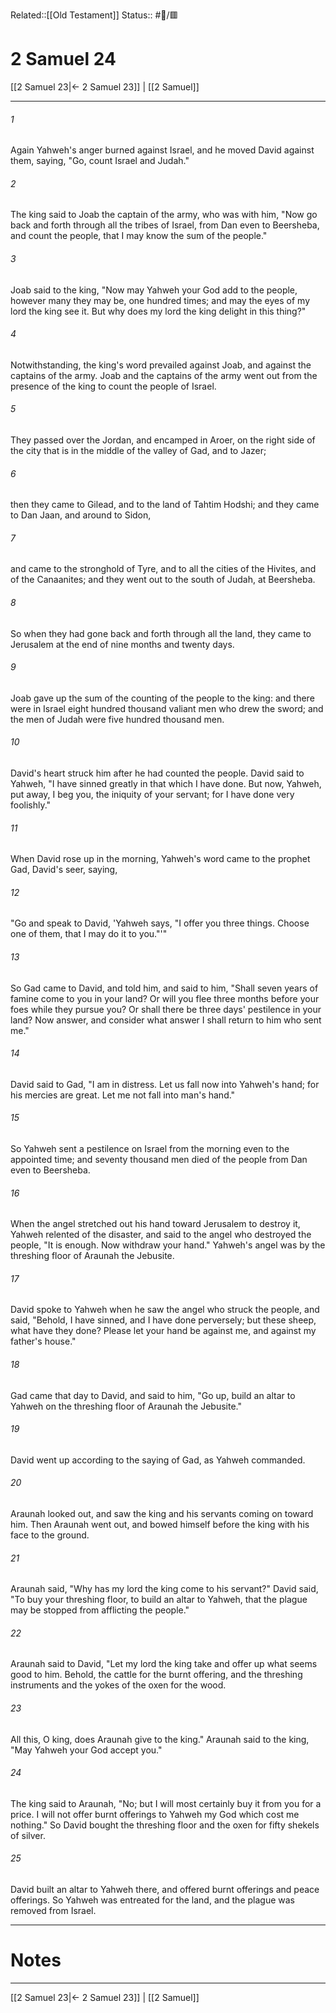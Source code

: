 Related::[[Old Testament]]
Status:: #📖/🟥
# 2 Samuel 24

[[2 Samuel 23|← 2 Samuel 23]] | [[2 Samuel]]
***



###### 1 
Again Yahweh's anger burned against Israel, and he moved David against them, saying, "Go, count Israel and Judah." 

###### 2 
The king said to Joab the captain of the army, who was with him, "Now go back and forth through all the tribes of Israel, from Dan even to Beersheba, and count the people, that I may know the sum of the people." 

###### 3 
Joab said to the king, "Now may Yahweh your God add to the people, however many they may be, one hundred times; and may the eyes of my lord the king see it. But why does my lord the king delight in this thing?" 

###### 4 
Notwithstanding, the king's word prevailed against Joab, and against the captains of the army. Joab and the captains of the army went out from the presence of the king to count the people of Israel. 

###### 5 
They passed over the Jordan, and encamped in Aroer, on the right side of the city that is in the middle of the valley of Gad, and to Jazer; 

###### 6 
then they came to Gilead, and to the land of Tahtim Hodshi; and they came to Dan Jaan, and around to Sidon, 

###### 7 
and came to the stronghold of Tyre, and to all the cities of the Hivites, and of the Canaanites; and they went out to the south of Judah, at Beersheba. 

###### 8 
So when they had gone back and forth through all the land, they came to Jerusalem at the end of nine months and twenty days. 

###### 9 
Joab gave up the sum of the counting of the people to the king: and there were in Israel eight hundred thousand valiant men who drew the sword; and the men of Judah were five hundred thousand men. 

###### 10 
David's heart struck him after he had counted the people. David said to Yahweh, "I have sinned greatly in that which I have done. But now, Yahweh, put away, I beg you, the iniquity of your servant; for I have done very foolishly." 

###### 11 
When David rose up in the morning, Yahweh's word came to the prophet Gad, David's seer, saying, 

###### 12 
"Go and speak to David, 'Yahweh says, "I offer you three things. Choose one of them, that I may do it to you."'" 

###### 13 
So Gad came to David, and told him, and said to him, "Shall seven years of famine come to you in your land? Or will you flee three months before your foes while they pursue you? Or shall there be three days' pestilence in your land? Now answer, and consider what answer I shall return to him who sent me." 

###### 14 
David said to Gad, "I am in distress. Let us fall now into Yahweh's hand; for his mercies are great. Let me not fall into man's hand." 

###### 15 
So Yahweh sent a pestilence on Israel from the morning even to the appointed time; and seventy thousand men died of the people from Dan even to Beersheba. 

###### 16 
When the angel stretched out his hand toward Jerusalem to destroy it, Yahweh relented of the disaster, and said to the angel who destroyed the people, "It is enough. Now withdraw your hand." Yahweh's angel was by the threshing floor of Araunah the Jebusite. 

###### 17 
David spoke to Yahweh when he saw the angel who struck the people, and said, "Behold, I have sinned, and I have done perversely; but these sheep, what have they done? Please let your hand be against me, and against my father's house." 

###### 18 
Gad came that day to David, and said to him, "Go up, build an altar to Yahweh on the threshing floor of Araunah the Jebusite." 

###### 19 
David went up according to the saying of Gad, as Yahweh commanded. 

###### 20 
Araunah looked out, and saw the king and his servants coming on toward him. Then Araunah went out, and bowed himself before the king with his face to the ground. 

###### 21 
Araunah said, "Why has my lord the king come to his servant?" David said, "To buy your threshing floor, to build an altar to Yahweh, that the plague may be stopped from afflicting the people." 

###### 22 
Araunah said to David, "Let my lord the king take and offer up what seems good to him. Behold, the cattle for the burnt offering, and the threshing instruments and the yokes of the oxen for the wood. 

###### 23 
All this, O king, does Araunah give to the king." Araunah said to the king, "May Yahweh your God accept you." 

###### 24 
The king said to Araunah, "No; but I will most certainly buy it from you for a price. I will not offer burnt offerings to Yahweh my God which cost me nothing." So David bought the threshing floor and the oxen for fifty shekels of silver. 

###### 25 
David built an altar to Yahweh there, and offered burnt offerings and peace offerings. So Yahweh was entreated for the land, and the plague was removed from Israel.

---
# Notes


***
[[2 Samuel 23|← 2 Samuel 23]] | [[2 Samuel]]
